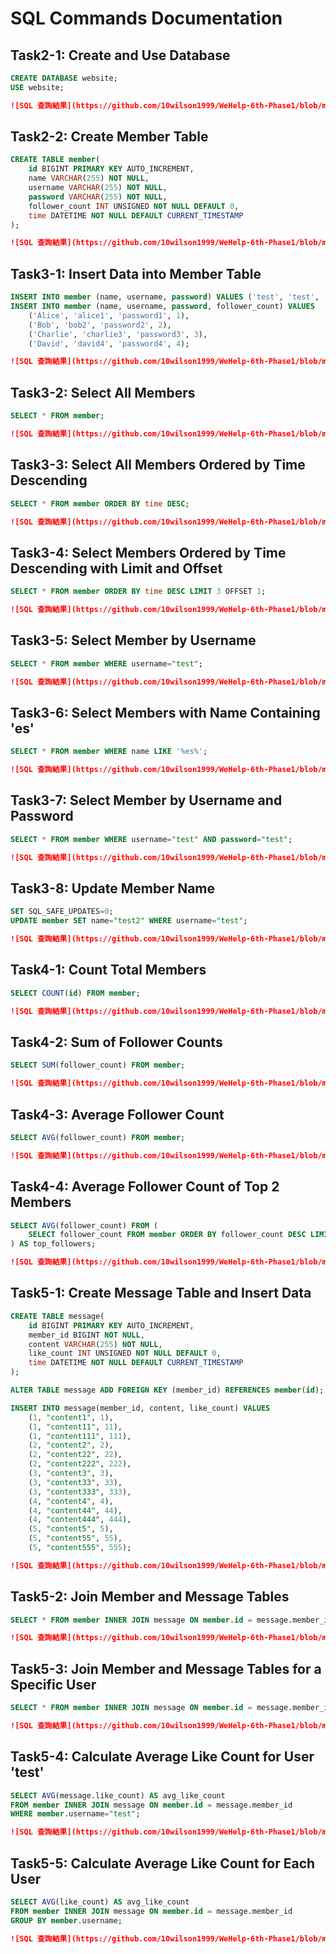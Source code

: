 # SQL Commands Documentation

## Task2-1: Create and Use Database
```sql
CREATE DATABASE website;
USE website;
```
```markdown
![SQL 查詢結果](https://github.com/10wilson1999/WeHelp-6th-Phase1/blob/main/week5/Task2-1.png)
```

## Task2-2: Create Member Table
```sql
CREATE TABLE member(
    id BIGINT PRIMARY KEY AUTO_INCREMENT,
    name VARCHAR(255) NOT NULL,
    username VARCHAR(255) NOT NULL,
    password VARCHAR(255) NOT NULL,
    follower_count INT UNSIGNED NOT NULL DEFAULT 0,
    time DATETIME NOT NULL DEFAULT CURRENT_TIMESTAMP
);
```
```markdown
![SQL 查詢結果](https://github.com/10wilson1999/WeHelp-6th-Phase1/blob/main/week5/Task2-2.png)
```

## Task3-1: Insert Data into Member Table
```sql
INSERT INTO member (name, username, password) VALUES ('test', 'test', 'test');
INSERT INTO member (name, username, password, follower_count) VALUES
    ('Alice', 'alice1', 'password1', 1),
    ('Bob', 'bob2', 'password2', 2),
    ('Charlie', 'charlie3', 'password3', 3),
    ('David', 'david4', 'password4', 4);
```
```markdown
![SQL 查詢結果](https://github.com/10wilson1999/WeHelp-6th-Phase1/blob/main/week5/Task3-1.png)
```

## Task3-2: Select All Members
```sql
SELECT * FROM member;
```
```markdown
![SQL 查詢結果](https://github.com/10wilson1999/WeHelp-6th-Phase1/blob/main/week5/Task3-2.png)
```

## Task3-3: Select All Members Ordered by Time Descending
```sql
SELECT * FROM member ORDER BY time DESC;
```
```markdown
![SQL 查詢結果](https://github.com/10wilson1999/WeHelp-6th-Phase1/blob/main/week5/Task3-3.png)
```

## Task3-4: Select Members Ordered by Time Descending with Limit and Offset
```sql
SELECT * FROM member ORDER BY time DESC LIMIT 3 OFFSET 1;
```
```markdown
![SQL 查詢結果](https://github.com/10wilson1999/WeHelp-6th-Phase1/blob/main/week5/Task3-4.png)
```

## Task3-5: Select Member by Username
```sql
SELECT * FROM member WHERE username="test";
```
```markdown
![SQL 查詢結果](https://github.com/10wilson1999/WeHelp-6th-Phase1/blob/main/week5/Task3-5.png)
```

## Task3-6: Select Members with Name Containing 'es'
```sql
SELECT * FROM member WHERE name LIKE '%es%';
```
```markdown
![SQL 查詢結果](https://github.com/10wilson1999/WeHelp-6th-Phase1/blob/main/week5/Task3-6.png)
```

## Task3-7: Select Member by Username and Password
```sql
SELECT * FROM member WHERE username="test" AND password="test";
```
```markdown
![SQL 查詢結果](https://github.com/10wilson1999/WeHelp-6th-Phase1/blob/main/week5/Task3-7.png)
```

## Task3-8: Update Member Name
```sql
SET SQL_SAFE_UPDATES=0;
UPDATE member SET name="test2" WHERE username="test";
```
```markdown
![SQL 查詢結果](https://github.com/10wilson1999/WeHelp-6th-Phase1/blob/main/week5/Task3-8.png)
```

## Task4-1: Count Total Members
```sql
SELECT COUNT(id) FROM member;
```
```markdown
![SQL 查詢結果](https://github.com/10wilson1999/WeHelp-6th-Phase1/blob/main/week5/Task4-1.png)
```

## Task4-2: Sum of Follower Counts
```sql
SELECT SUM(follower_count) FROM member;
```
```markdown
![SQL 查詢結果](https://github.com/10wilson1999/WeHelp-6th-Phase1/blob/main/week5/Task4-2.png)
```

## Task4-3: Average Follower Count
```sql
SELECT AVG(follower_count) FROM member;
```
```markdown
![SQL 查詢結果](https://github.com/10wilson1999/WeHelp-6th-Phase1/blob/main/week5/Task4-3.png)
```

## Task4-4: Average Follower Count of Top 2 Members
```sql
SELECT AVG(follower_count) FROM (
    SELECT follower_count FROM member ORDER BY follower_count DESC LIMIT 2
) AS top_followers;
```
```markdown
![SQL 查詢結果](https://github.com/10wilson1999/WeHelp-6th-Phase1/blob/main/week5/Task4-4.png)
```

## Task5-1: Create Message Table and Insert Data
```sql
CREATE TABLE message(
    id BIGINT PRIMARY KEY AUTO_INCREMENT,
    member_id BIGINT NOT NULL,
    content VARCHAR(255) NOT NULL,
    like_count INT UNSIGNED NOT NULL DEFAULT 0,
    time DATETIME NOT NULL DEFAULT CURRENT_TIMESTAMP
);

ALTER TABLE message ADD FOREIGN KEY (member_id) REFERENCES member(id);

INSERT INTO message(member_id, content, like_count) VALUES
    (1, "content1", 1),
    (1, "content11", 11),
    (1, "content111", 111),
    (2, "content2", 2),
    (2, "content22", 22),
    (2, "content222", 222),
    (3, "content3", 3),
    (3, "content33", 33),
    (3, "content333", 333),
    (4, "content4", 4),
    (4, "content44", 44),
    (4, "content444", 444),
    (5, "content5", 5),
    (5, "content55", 55),
    (5, "content555", 555);
```
```markdown
![SQL 查詢結果](https://github.com/10wilson1999/WeHelp-6th-Phase1/blob/main/week5/Task5-1.png)
```

## Task5-2: Join Member and Message Tables
```sql
SELECT * FROM member INNER JOIN message ON member.id = message.member_id;
```
```markdown
![SQL 查詢結果](https://github.com/10wilson1999/WeHelp-6th-Phase1/blob/main/week5/Task5-2.png)
```

## Task5-3: Join Member and Message Tables for a Specific User
```sql
SELECT * FROM member INNER JOIN message ON member.id = message.member_id WHERE member.username="test";
```
```markdown
![SQL 查詢結果](https://github.com/10wilson1999/WeHelp-6th-Phase1/blob/main/week5/Task5-3.png)
```

## Task5-4: Calculate Average Like Count for User 'test'
```sql
SELECT AVG(message.like_count) AS avg_like_count
FROM member INNER JOIN message ON member.id = message.member_id
WHERE member.username="test";
```
```markdown
![SQL 查詢結果](https://github.com/10wilson1999/WeHelp-6th-Phase1/blob/main/week5/Task5-4.png)
```

## Task5-5: Calculate Average Like Count for Each User
```sql
SELECT AVG(like_count) AS avg_like_count
FROM member INNER JOIN message ON member.id = message.member_id
GROUP BY member.username;
```
```markdown
![SQL 查詢結果](https://github.com/10wilson1999/WeHelp-6th-Phase1/blob/main/week5/Task5-5.png)
```


